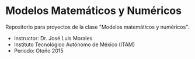 # Modelos Matemáticos y Numéricos
Repositorio para proyectos de la clase "Modelos matemáticos y numéricos". 
- Instructor: Dr. José Luis Morales
- Instituto Tecnológico Autónomo de México (ITAM)
- Periodo: Otoño 2015
